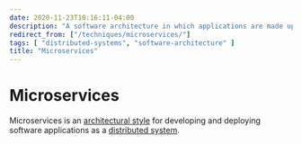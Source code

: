 ```yaml
---
date: 2020-11-23T10:16:11-04:00
description: "A software architecture in which applications are made up of loosely coupled services"
redirect_from: ["/techniques/microservices/"]
tags: [ "distributed-systems", "software-architecture" ]
title: "Microservices"
---
```


# Microservices

Microservices is an [architectural style](software-architecture.md) for developing and deploying software applications as a [distributed system](distributed-systems.md).
